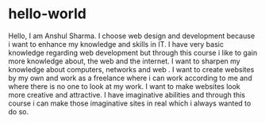 # hello-world
 Hello, I am Anshul Sharma. I choose web design and development because i want to enhance my knowledge and skills in IT. I have very basic knowledge regarding web development but through this course i like to gain more knowledge about, the web and the internet. I want to sharpen my knowledge about computers, networks and web . I want to create websites by my own and work as a freelance where i can work according to me and where there is no one to look at my work. I want to make websites look more creative and attractive. I have imaginative abilities and through this course i can make those imaginative sites in real which i always wanted to do so.  